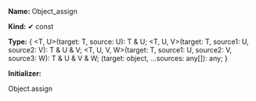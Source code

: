 **Name:** Object_assign

**Kind:** ✔ const

**Type:** { <T, U>(target: T, source: U): T & U; <T, U, V>(target: T, source1: U, source2: V): T & U & V; <T, U, V, W>(target: T, source1: U, source2: V, source3: W): T & U & V & W; (target: object, ...sources: any[]): any; }

**Initializer:**

Object.assign

